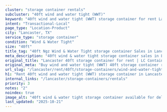```yaml
---
cluster: "storage container rentals"
subcluster: "40ft wind and water tight (WWT)"
keyword: "40ft wind and water tight (WWT) storage container for rent Lancaster, TX"
intent: "Transactional-Local"
page_type: "Location-Product"
city: "Lancaster, TX"
service_type: "storage container"
condition: "Wind & Water Tight"
size: "40ft"
title_tag: "40ft Ngz Wind & Water Tight storage container Sales in Lancaster | LC Container"
meta_description: "40ft wind & water tight storage container sales in Lancaster. Fast delivery, competitive pricing. Serving storage containers area. Quote ID: IGJ. Call (214) 524-4168 for your free quote today."
original_title: "Lancaster 40ft storage container for rent | LC Container"
original_meta: "Buy wind and water tight (WWT) 40ft storage container rent with local delivery in Lancaster, TX. LC Container — local Since 2003. Request a fast quote today."
url_slug: "/lancaster/rent/40ft/storage-containers/wind-and-water-tight-wwt"
h1: "Rent 40ft wind and water tight (WWT) storage container in Lancaster"
internal_links: "/lancaster/storage-containers/rentals"
priority: 3
notes: "2"
noindex: true
image_alt: "40ft wind & water tight storage container available for delivery in Lancaster"
last_updated: "2025-10-21"
---
```


<!-- TODO: Add unique city/inventory copy, images, and internal links here. -->
